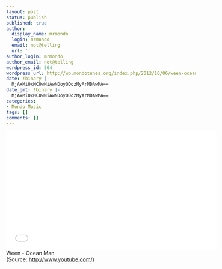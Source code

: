 ```yaml
---
layout: post
status: publish
published: true
author:
  display_name: mrmondo
  login: mrmondo
  email: not@telling
  url: ''
author_login: mrmondo
author_email: not@telling
wordpress_id: 564
wordpress_url: http://wp.mondotunes.org/index.php/2012/10/06/ween-ocean-man/
date: !binary |-
  MjAxMi0xMC0wNiAwNDoyODozMyArMDAwMA==
date_gmt: !binary |-
  MjAxMi0xMC0wNiAwNDoyODozMyArMDAwMA==
categories:
- Mondo Music
tags: []
comments: []
---
```

<iframe width="560" height="315" src="//www.youtube.com/embed/6E5m_XtCX3c" frameborder="0"> </iframe>
Ween - Ocean Man
<div class="attribution">(<span>Source:</span> <a href="http://www.youtube.com/">http://www.youtube.com/</a>)</div>
